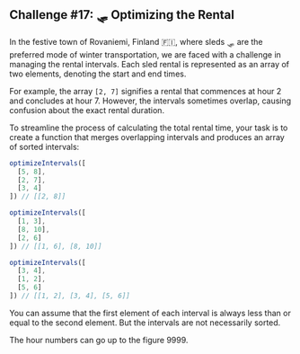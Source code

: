 ## Challenge #17: 🛷 Optimizing the Rental

In the festive town of Rovaniemi, Finland 🇫🇮, where sleds 🛷 are the preferred mode of winter transportation, we are faced with a challenge in managing the rental intervals. Each sled rental is represented as an array of two elements, denoting the start and end times.

For example, the array `[2, 7]` signifies a rental that commences at hour 2 and concludes at hour 7. However, the intervals sometimes overlap, causing confusion about the exact rental duration.

To streamline the process of calculating the total rental time, your task is to create a function that merges overlapping intervals and produces an array of sorted intervals:

```javascript
optimizeIntervals([
  [5, 8],
  [2, 7],
  [3, 4]
]) // [[2, 8]]

optimizeIntervals([
  [1, 3],
  [8, 10],
  [2, 6]
]) // [[1, 6], [8, 10]]

optimizeIntervals([
  [3, 4],
  [1, 2],
  [5, 6]
]) // [[1, 2], [3, 4], [5, 6]]
```

You can assume that the first element of each interval is always less than or equal to the second element. But the intervals are not necessarily sorted.

The hour numbers can go up to the figure 9999.